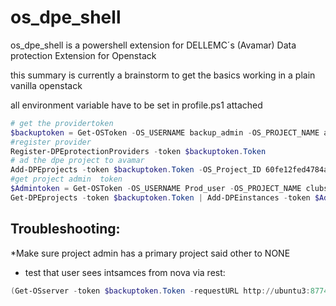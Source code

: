 # os_dpe_shell
os_dpe_shell is a powershell extension for DELLEMC´s (Avamar) Data protection Extension for Openstack 


this summary is currently a brainstorm to get the basics working in a plain vanilla openstack

all environment variable have to be set in profile.ps1 attached
```Powershell
# get the providertoken
$backuptoken = Get-OSToken -OS_USERNAME backup_admin -OS_PROJECT_NAME admin -Verbose
#register provider
Register-DPEprotectionProviders -token $backuptoken.Token
# ad the dpe project to avamar 
Add-DPEprojects -token $backuptoken.Token -OS_Project_ID 60fe12fed4784ad4a7ba2729cf5feff3 -DPE_Provider_ID 776e922dceca4773b5986e15d579365b  -DPE_Provider_Name avamar -OS_Project_Name clubse_Production
#get project admin  token
$Admintoken = Get-OSToken -OS_USERNAME Prod_user -OS_PROJECT_NAME clubse_Production -Verbose
Get-DPEprojects -token $backuptoken.Token | Add-DPEinstances -token $Admintoken.Token -OS_Instance_ID f4849904-2734-4b34-adfc-8f825ffd8b9a -OS_Instance_Name Test2
```

## Troubleshooting:

*Make sure project admin has a primary project said other to NONE


* test that user sees intsamces from nova via rest:
```Powershell
(Get-OSserver -token $backuptoken.Token -requestURL http://ubuntu3:8774/v2/776e922dceca4773b5986e15d579365b/servers/348285c6-1a89-4fad-acc1-8e9b34619b95).server
```
